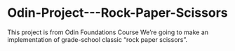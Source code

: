 # Odin-Project---Rock-Paper-Scissors

This project is from Odin Foundations Course 
We’re going to make an implementation of grade-school classic “rock paper scissors”.
